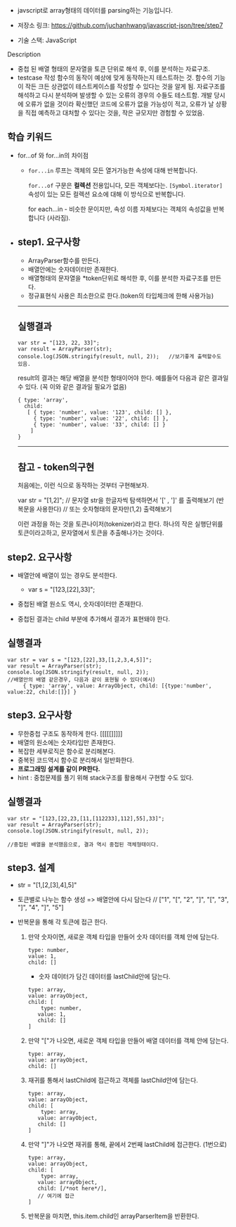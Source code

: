 - javscript로 array형태의 데이터를 parsing하는 기능입니다.

- 저장소 링크: https://github.com/juchanhwang/javascript-json/tree/step7
- 기술 스택: JavaScript

Description

- 중첩 된 배열 형태의 문자열을 토큰 단위로 해석 후, 이를 분석하는 자료구조.
- testcase 작성
  함수의 동작이 예상에 맞게 동작하는지 테스트하는 것. 함수의 기능이 작든 크든 상관없이 테스트케이스를 작성할 수 있다는 것을 알게 됨. 자료구조를 해석하고 다시 분석하며 발생할 수 있는 오류의 경우의 수들도 테스트함. 개발 당시에 오류가 없을 것이라 확신했던 코드에 오류가 없을 가능성이 적고, 오류가 날 상황을 직접 예측하고 대처할 수 있다는 것을, 작은 규모지만 경험할 수 있었음.




## 학습 키워드

- for...of 와 for...in의 차이점

  - `for...in` 루프는 객체의 모든 열거가능한 속성에 대해 반복합니다.

    `for...of` 구문은 **컬렉션** 전용입니다, 모든 객체보다는. `[Symbol.iterator]` 속성이 있는 모든 컬렉션 요소에 대해 이 방식으로 반복합니다.

    for each...in - 비슷한 문이지만, 속성 이름 자체보다는 객체의 속성값을 반복합니다 (사라짐).

     





- ## step1. 요구사항

  - ArrayParser함수를 만든다.
  - 배열안에는 숫자데이터만 존재한다.
  - 배열형태의 문자열을 *token단위로 해석한 후, 이를 분석한 자료구조를 만든다.
  - 정규표현식 사용은 최소한으로 한다.(token의 타입체크에 한해 사용가능)

  ------

  ## 실행결과

  ```
  var str = "[123, 22, 33]";
  var result = ArrayParser(str);
  console.log(JSON.stringify(result, null, 2));   //보기좋게 출력할수도 있음.
  ```

  result의 결과는 해당 배열을 분석한 형태이어야 한다. 예를들어 다음과 같은 결과일 수 있다. (꼭 이와 같은 결과일 필요가 없음)

  ```
  { type: 'array',
    child: 
     [ { type: 'number', value: '123', child: [] },
       { type: 'number', value: '22', child: [] },
       { type: 'number', value: '33', child: [] } 
      ] 
  }
  ```

  ------

  ## 참고 - token의구현

  처음에는, 이런 식으로 동작하는 것부터 구현해보자.

  var str = "[1,2]"; // 문자열 str을 한글자씩 탐색하면서 '[' , ']' 를 출력해보기 (반복문을 사용한다) // 또는 숫자형태의 문자만(1,2) 출력해보기

  이런 과정을 하는 것을 토큰나이저(tokenizer)라고 한다. 하나의 작은 실행단위를 토큰이라고하고, 문자열에서 토큰을 추출해나가는 것이다.



## step2. 요구사항

- 배열안에 배열이 있는 경우도 분석한다.
  - var s = "[123,[22],33]";

- 중첩된 배열 원소도 역시, 숫자데이터만 존재한다. 
- 중첩된 결과는 child 부분에 추가해서 결과가 표현돼야 한다.



## 실행결과

```
var str = var s = "[123,[22],33,[1,2,3,4,5]]";
var result = ArrayParser(str);
console.log(JSON.stringify(result, null, 2));
//배열안의 배열 같은경우, 다음과 같이 표현될 수 있다(예시)
     { type: 'array', value: ArrayObject, child: [{type:'number', value:22, child:[]}] }
```



## step3. 요구사항

- 무한중첩 구조도 동작하게 한다. [[[[[]]]]]
- 배열의 원소에는 숫자타입만 존재한다.
- 복잡한 세부로직은 함수로 분리해본다.
- 중복된 코드역시 함수로 분리해서 일반화한다.
- **프로그래밍 설계를 같이 PR한다.**
- hint : 중첩문제를 풀기 위해 stack구조를 활용해서 구현할 수도 있다. 

## 실행결과

```
var str = "[123,[22,23,[11,[112233],112],55],33]";
var result = ArrayParser(str);
console.log(JSON.stringify(result, null, 2)); 

//중첩된 배열을 분석했음으로, 결과 역시 중첩된 객체형태이다.
```



## step3. 설계

- str = "[1,[2,[3],4],5]"

- 토큰별로 나누는 함수 생성 => 배열안에 다시 담는다 // ["1", "[", "2", "]", "[", "3", "]", "4", "]", "5"]

- 반복문을 통해 각 토큰에 접근 한다.

  1. 만약 숫자이면, 새로운 객체 타입을 만들어 숫자 데이터를 객체 안에 담는다.

     ```
     type: number,
     value: 1,
     child: []
     ```

     - 숫자 데이터가 담긴 데이터를 lastChild안에 담는다.

     ```
     type: array,
     value: arrayObject,
     child: [
         type: number,
     	value: 1,
     	child: []
     ]
     ```

  2. 만약 "["가 나오면, 새로운 객체 타입을 만들어 배열 데이터를 객체 안에 담는다.

     ```
     type: array,
     value: arrayObject,
     child: []
     ```

  3. 재귀를 통해서 lastChild에 접근하고 객체를 lastChild안에 담는다.

     ```
     type: array,
     value: arrayObject,
     child: [
         type: array,
     	value: arrayObject,
     	child: []
     ]
     ```

  4. 만약 "]"가 나오면 재귀를 통해, 끝에서 2번째 lastChild에 접근한다. (1번으로)

     ```
     type: array,
     value: arrayObject,
     child: [
         type: array,
     	value: arrayObject,
     	child: [/*not here*/],
     	// 여기에 접근
     ]
     ```

  5. 반복문을 마치면, this.item.child인 arrayParserItem을 반환한다.

     
